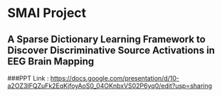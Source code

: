 # SMAI Project
## A Sparse Dictionary Learning Framework to Discover Discriminative Source Activations in EEG Brain Mapping

###PPT Link : https://docs.google.com/presentation/d/10-a2OZ3IFQZuFk2EqKjfoyAoS0_04OKnbxVS02P6yq0/edit?usp=sharing
